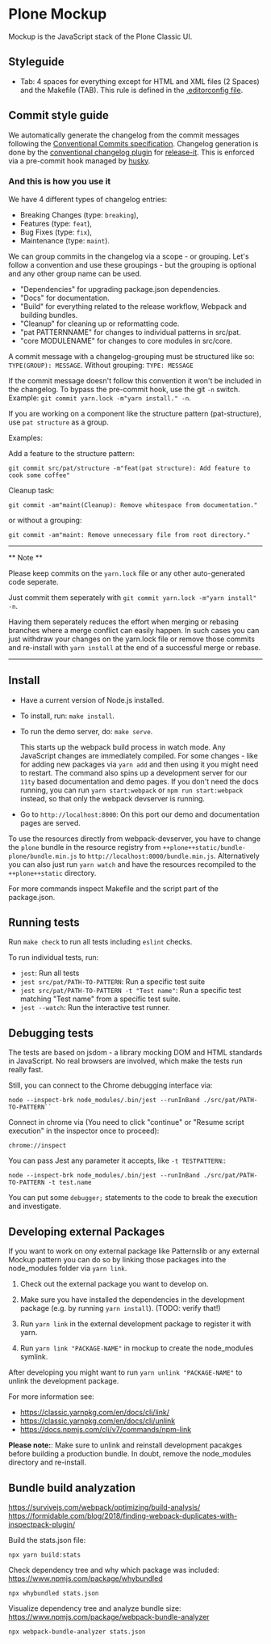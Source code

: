 # Plone Mockup

Mockup is the JavaScript stack of the Plone Classic UI.


## Styleguide

- Tab: 4 spaces for everything except for HTML and XML files (2 Spaces) and the Makefile (TAB).
  This rule is defined in the [.editorconfig file](./.editorconfig).


## Commit style guide

We automatically generate the changelog from the commit messages following the [Conventional Commits specification](https://www.conventionalcommits.org/).
Changelog generation is done by the [conventional changelog plugin](https://github.com/release-it/conventional-changelog/) for [release-it](https://github.com/release-it/release-it).
This is enforced via a pre-commit hook managed by [husky](https://github.com/typicode/husky).

### And this is how you use it

We have 4 different types of changelog entries:

- Breaking Changes (type: ``breaking``),
- Features (type: ``feat``),
- Bug Fixes (type: ``fix``),
- Maintenance (type: ``maint``).

We can group commits in the changelog via a scope - or grouping.
Let's follow a convention and use these groupings - but the grouping is optional and any other group name can be used.

- "Dependencies" for upgrading package.json dependencies.
- "Docs" for documentation.
- "Build" for everything related to the release workflow, Webpack and building bundles.
- "Cleanup" for cleaning up or reformatting code.
- "pat PATTERNNAME" for changes to individual patterns in src/pat.
- "core MODULENAME" for changes to core modules in src/core.

A commit message with a changelog-grouping must be structured like so: ``TYPE(GROUP): MESSAGE``.
Without grouping: ``TYPE: MESSAGE``

If the commit message doesn't follow this convention it won't be included in the changelog.
To bypass the pre-commit hook, use the git ``-n`` switch.
Example: ``git commit yarn.lock -m"yarn install." -n``.

If you are working on a component like the structure pattern (pat-structure), use ``pat structure`` as a group.

Examples:

Add a feature to the structure pattern:

```
git commit src/pat/structure -m"feat(pat structure): Add feature to cook some coffee"
```

Cleanup task:

```
git commit -am"maint(Cleanup): Remove whitespace from documentation."

```

or without a grouping:

```
git commit -am"maint: Remove unnecessary file from root directory."
```

---
** Note **

Please keep commits on the ``yarn.lock`` file or any other auto-generated code seperate.

Just commit them seperately with ``git commit yarn.lock -m"yarn install" -n``.

Having them seperately reduces the effort when merging or rebasing branches where a merge conflict can easily happen.
In such cases you can just withdraw your changes on the yarn.lock file or remove those commits and re-install with ``yarn install`` at the end of a successful merge or rebase.

---

## Install

- Have a current version of Node.js installed.

- To install, run: ``make install``.

- To run the demo server, do: ``make serve``.

  This starts up the webpack build process in watch mode.
  Any JavaScript changes are immediately compiled.
  For some changes - like for adding new packages via ``yarn add`` and then using it you might need to restart.
  The command also spins up a development server for our ``11ty`` based documentation and demo pages.
  If you don't need the docs running, you can run ``yarn start:webpack`` or ``npm run start:webpack`` instead, so that only the webpack devserver is running.

- Go to ``http://localhost:8000``:
  On this port our demo and documentation pages are served.

To use the resources directly from webpack-devserver, you have to change the ``plone`` bundle in the resource registry from ``++plone++static/bundle-plone/bundle.min.js`` to ``http://localhost:8000/bundle.min.js``.
Alternatively you can also just run ``yarn watch`` and have the resources recompiled to the ``++plone++static`` directory.

For more commands inspect Makefile and the script part of the package.json.

## Running tests

Run ``make check`` to run all tests including ``eslint`` checks.

To run individual tests, run:

- ``jest``: Run all tests
- ``jest src/pat/PATH-TO-PATTERN``: Run a specific test suite
- ``jest src/pat/PATH-TO-PATTERN -t "Test name"``: Run a specific test matching "Test name" from a specific test suite.
- ``jest --watch``: Run the interactive test runner.


## Debugging tests

The tests are based on jsdom - a library mocking DOM and HTML standards in JavaScript.
No real browsers are involved, which make the tests run really fast.

Still, you can connect to the Chrome debugging interface via:

```
node --inspect-brk node_modules/.bin/jest --runInBand ./src/pat/PATH-TO-PATTERN``
```

Connect in chrome via (You need to click "continue" or "Resume script execution" in the inspector once to proceed):

```
chrome://inspect
```

You can pass Jest any parameter it accepts, like `-t TESTPATTERN`::

```
node --inspect-brk node_modules/.bin/jest --runInBand ./src/pat/PATH-TO-PATTERN -t test.name
```

You can put some ``debugger;`` statements to the code to break the execution and investigate.


## Developing external Packages

If you want to work on ony external package like Patternslib or any external Mockup pattern you can do so by linking those packages into the node_modules folder via ``yarn link``.


1) Check out the external package you want to develop on.

2) Make sure you have installed the dependencies in the development package (e.g. by running ``yarn install``). (TODO: verify that!)

3) Run ``yarn link`` in the external development package to register it with yarn.

4) Run ``yarn link "PACKAGE-NAME"`` in mockup to create the node_modules symlink.


After developing you might want to run ``yarn unlink "PACKAGE-NAME"`` to unlink the development package.


For more information see:

- https://classic.yarnpkg.com/en/docs/cli/link/
- https://classic.yarnpkg.com/en/docs/cli/unlink
- https://docs.npmjs.com/cli/v7/commands/npm-link


**Please note:**: Make sure to unlink and reinstall development pacakges before building a production bundle.
In doubt, remove the node_modules directory and re-install.


## Bundle build analyzation

https://survivejs.com/webpack/optimizing/build-analysis/
https://formidable.com/blog/2018/finding-webpack-duplicates-with-inspectpack-plugin/

Build the stats.json file:

```
npx yarn build:stats
```

Check dependency tree and why which package was included:
https://www.npmjs.com/package/whybundled

```
npx whybundled stats.json
```

Visualize dependency tree and analyze bundle size:
https://www.npmjs.com/package/webpack-bundle-analyzer

```
npx webpack-bundle-analyzer stats.json
```
